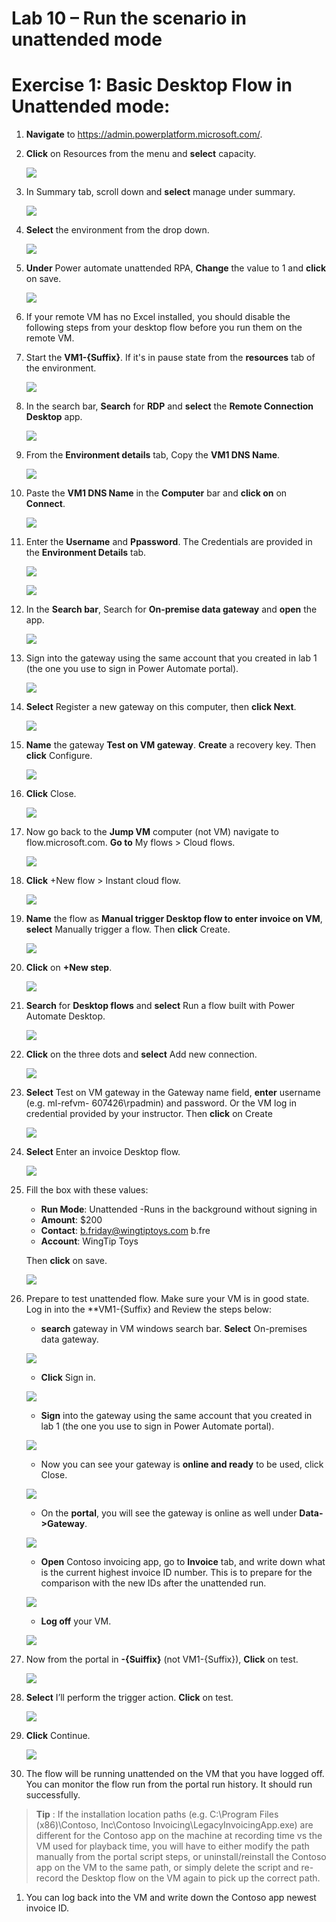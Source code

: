 # Lab 10 – Run the scenario in unattended mode

# Exercise 1: Basic Desktop Flow in Unattended mode:

1. **Navigate** to https://admin.powerplatform.microsoft.com/.
1. **Click** on Resources from the menu and **select** capacity.

   ![](https://github.com/Shivashant25/RPA-in-a-day/blob/main/images/imp1.png?raw=true)
  
1. In Summary tab, scroll down and **select** manage under summary.

   ![](https://github.com/Shivashant25/RPA-in-a-day/blob/main/images/imp2.png?raw=true)
   

1. **Select** the environment from the drop down.

   ![](https://github.com/Shivashant25/RPA-in-a-day/blob/main/images/imp3.png?raw=true)
   
1. **Under** Power automate unattended RPA, **Change** the value to 1 and **click** on save.

   ![](https://github.com/Shivashant25/RPA-in-a-day/blob/main/images/imp4.png?raw=true)
   
3. If your remote VM has no Excel installed, you should disable the following steps from your desktop flow before you run them on the remote VM.
4. Start the **VM1-{Suffix}**. If it's in pause state from the **resources** tab of the environment.
   
   ![](https://github.com/Shivashant25/RPA-in-a-day/blob/main/images/1.11.png?raw=true)
   
1. In the search bar, **Search** for **RDP** and **select** the **Remote Connection Desktop** app.
   
   ![](https://github.com/Shivashant25/RPA-in-a-day/blob/main/images/1.1.png?raw=true)
   
1. From the **Environment details** tab, Copy the **VM1 DNS Name**.

   ![](https://github.com/Shivashant25/RPA-in-a-day/blob/main/images/1.2.png?raw=true)
  
1. Paste the **VM1 DNS Name** in the **Computer** bar and **click on** on **Connect**.
   
   ![](https://github.com/Shivashant25/RPA-in-a-day/blob/main/images/1.3.png?raw=true)
   
1. Enter the **Username** and **Ppassword**. The Credentials are provided in the **Environment Details** tab.

   ![](https://github.com/Shivashant25/RPA-in-a-day/blob/main/images/1.4.png?raw=true)
   
   ![](https://github.com/Shivashant25/RPA-in-a-day/blob/main/images/1.5.png?raw=true)
   
1. In the **Search bar**, Search for **On-premise data gateway** and **open** the app.
 
   ![](https://github.com/Shivashant25/RPA-in-a-day/blob/main/images/1.6.png?raw=true)
   
1. Sign into the gateway using the same account that you created in lab 1 (the one you use to sign in Power Automate portal).

   ![](https://github.com/Shivashant25/RPA-in-a-day/blob/main/images/1.7.png?raw=true) 
   
1. **Select** Register a new gateway on this computer, then **click Next**.

   ![](https://github.com/Shivashant25/RPA-in-a-day/blob/main/images/1.8.png?raw=true)

1. **Name** the gateway **Test on VM gateway**. **Create** a recovery key. Then **click** Configure.

   ![](https://github.com/Shivashant25/RPA-in-a-day/blob/main/images/1.9.png?raw=true)
   
1. **Click** Close.

   ![](https://github.com/Shivashant25/RPA-in-a-day/blob/main/images/1.10.png?raw=true)
   
1. Now go back to the **Jump VM** computer (not VM) navigate to flow.microsoft.com. **Go to** My flows > Cloud flows.

   ![](https://github.com/Shivashant25/RPA-in-a-day/blob/main/images/1.12.png?raw=true)

1. **Click** +New flow > Instant cloud flow.

   ![](https://github.com/Shivashant25/RPA-in-a-day/blob/main/images/1.13.png?raw=true)
   
1. **Name** the flow as **Manual trigger Desktop flow to enter invoice on VM**, **select** Manually trigger a flow. Then **click** Create.

   ![](https://github.com/Shivashant25/RPA-in-a-day/blob/main/images/1.14.png?raw=true)
   
1. **Click** on **+New step**.

   ![](https://github.com/Shivashant25/RPA-in-a-day/blob/main/images/1.15.png?raw=true)
   
1. **Search** for **Desktop flows** and **select** Run a flow built with Power Automate Desktop.

   ![](https://github.com/Shivashant25/RPA-in-a-day/blob/main/images/1.16.png?raw=true)
   
1. **Click** on the three dots and **select** Add new connection.

   ![](https://github.com/Shivashant25/RPA-in-a-day/blob/main/images/1.17.png?raw=true)
   
1. **Select** Test on VM gateway in the Gateway name field, **enter** username (e.g. ml-refvm- 607426\rpadmin) and password. Or the VM log in credential provided by your instructor. Then **click** on Create

   ![](https://github.com/Shivashant25/RPA-in-a-day/blob/main/images/1.18.png?raw=true)
   
1. **Select** Enter an invoice Desktop flow.

   ![](https://github.com/Shivashant25/RPA-in-a-day/blob/main/images/1.19.png?raw=true)
   
1. Fill the box with these values:
   - **Run Mode**: Unattended -Runs in the background without signing in
   - **Amount**: $200
   - **Contact**: b.friday@wingtiptoys.com b.fre
   - **Account**: WingTip Toys 

   Then **click** on save.
   
   ![](https://github.com/Shivashant25/RPA-in-a-day/blob/main/images/1.20.png?raw=true)

1. Prepare to test unattended flow. Make sure your VM is in good state. Log in into the **VM1-{Suffix} and Review the steps below: 
   - **search** gateway in VM windows search bar. **Select** On-premises data gateway.
   
   ![](https://github.com/Shivashant25/RPA-in-a-day/blob/main/images/1.6.png?raw=true)
   
   - **Click** Sign in.

   ![](https://github.com/Shivashant25/RPA-in-a-day/blob/main/images/1.21.png?raw=true)
   
   - **Sign** into the gateway using the same account that you created in lab 1 (the one you use to sign in Power Automate portal).

   ![](https://github.com/Shivashant25/RPA-in-a-day/blob/main/images/1.7.png?raw=true)
   
   - Now you can see your gateway is **online and ready** to be used, click Close.

   ![](https://github.com/Shivashant25/RPA-in-a-day/blob/main/images/1.22.png?raw=true)
   
   - On the **portal**, you will see the gateway is online as well under **Data->Gateway**.
   
   ![](https://github.com/Shivashant25/RPA-in-a-day/blob/main/images/1.23.png?raw=true)
   
   - **Open** Contoso invoicing app, go to **Invoice** tab, and write down what is the current highest invoice ID number. This is to prepare for the comparison with the new IDs  after the unattended run.

   ![](https://github.com/Shivashant25/RPA-in-a-day/blob/main/images/1.24.png?raw=true)
   
   - **Log off** your VM.

   ![](https://github.com/Shivashant25/RPA-in-a-day/blob/main/images/1.25.png?raw=true)
   
1. Now from the portal in **-{Suiffix}** (not VM1-{Suffix}), **Click** on test.
  
   ![](https://github.com/Shivashant25/RPA-in-a-day/blob/main/images/1.26.png?raw=true)
         
1. **Select** I’ll perform the trigger action. **Click** on test.
 
   ![](https://github.com/Shivashant25/RPA-in-a-day/blob/main/images/1.27.png?raw=true)
   
1. **Click** Continue.

   ![](https://github.com/Shivashant25/RPA-in-a-day/blob/main/images/1.28.png?raw=true)
   
1. The flow will be running unattended on the VM that you have logged off. You can monitor the flow run from the portal run history. It should run successfully.

> **Tip** : If the installation location paths (e.g. C:\Program Files (x86)\Contoso, Inc\Contoso Invoicing\LegacyInvoicingApp.exe) are different for the Contoso app on the machine at recording time vs the VM used for playback time, you will have to either modify the path manually from the portal script steps, or uninstall/reinstall the Contoso app on the VM to the same path, or simply delete the script and re-record the Desktop flow on the VM again to pick up the correct path.

1. You can log back into the VM and write down the Contoso app newest invoice ID.
   
